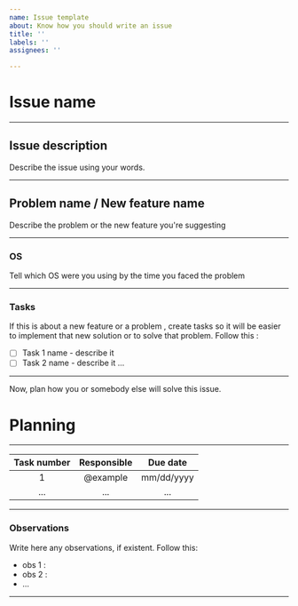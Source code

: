 ```yaml
---
name: Issue template
about: Know how you should write an issue
title: ''
labels: ''
assignees: ''

---
```


# Issue name
***
## Issue description
Describe the issue using your words.
***
## Problem name / New feature name
Describe the problem or the new feature you're suggesting
***
### OS
Tell which OS were you using by the time you faced the problem
***
### Tasks
If this is about a new feature or a problem , create tasks so it will be easier to implement that new solution or to solve that problem. Follow this :
- [ ] Task 1 name - describe it
- [ ] Task 2 name - describe it
...
***
Now, plan how you or somebody else will solve this issue.

# Planning
***
|Task number|Responsible|Due date|
|:------------:|:-----------------:|:--------------:|
| 1 | @example | mm/dd/yyyy |
| ... | ... | ... |
***
### Observations
Write here any observations, if existent. Follow this:
- obs 1 :
- obs 2 :
- ...
***
